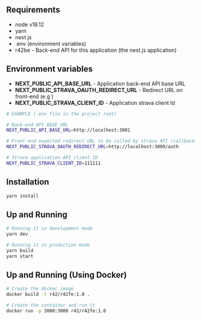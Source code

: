 ## Requirements

- node v18.12
- yarn
- next.js
- .env (environment variables)
- r42be - Back-end API for this application (the nest.js application)

## Environment variables

- **NEXT_PUBLIC_API_BASE_URL** - Application back-end API base URL
- **NEXT_PUBLIC_STRAVA_OAUTH_REDIRECT_URL** - Redirect URL on front-end (e.g )
- **NEXT_PUBLIC_STRAVA_CLIENT_ID** - Application strava client Id

```bash
# EXAMPLE (.env file in the project root)

# Back-end API BASE_URL
NEXT_PUBLIC_API_BASE_URL=http://localhost:3001

# Front-end expected redirect URL to be called by strava API (callback URL)
NEXT_PUBLIC_STRAVA_OAUTH_REDIRECT_URL=http://localhost:3000/auth

# Strava application API client ID
NEXT_PUBLIC_STRAVA_CLIENT_ID=111111

```

## Installation

```bash
yarn install
```

## Up and Running

```bash
# Running it in development mode
yarn dev

# Running it in production mode
yarn build
yarn start
```

## Up and Running (Using Docker)

```bash
# Create the docker image
docker build -t r42/r42fe:1.0 .

# Create the container and run it
docker run -p 3000:3000 r42/r42fe:1.0
```
